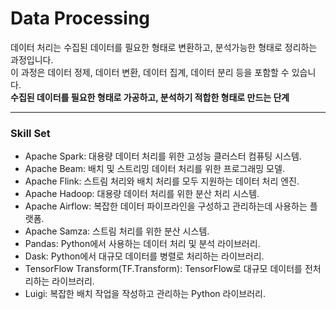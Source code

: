 # Data Processing
데이터 처리는 수집된 데이터를 필요한 형태로 변환하고, 분석가능한 형태로 정리하는 과정입니다.  
이 과정은 데이터 정제, 데이터 변환, 데이터 집계, 데이터 분리 등을 포함할 수 있습니다.  
**수집된 데이터를 필요한 형태로 가공하고, 분석하기 적합한 형태로 만드는 단계**

---

### Skill Set
- Apache Spark: 대용량 데이터 처리를 위한 고성능 클러스터 컴퓨팅 시스템.
- Apache Beam: 배치 및 스트리밍 데이터 처리를 위한 프로그래밍 모델.
- Apache Flink: 스트림 처리와 배치 처리를 모두 지원하는 데이터 처리 엔진.
- Apache Hadoop: 대용량 데이터 처리를 위한 분산 처리 시스템.
- Apache Airflow: 복잡한 데이터 파이프라인을 구성하고 관리하는데 사용하는 플랫폼.
- Apache Samza: 스트림 처리를 위한 분산 시스템.
- Pandas: Python에서 사용하는 데이터 처리 및 분석 라이브러리.
- Dask: Python에서 대규모 데이터를 병렬로 처리하는 라이브러리.
- TensorFlow Transform(TF.Transform): TensorFlow로 대규모 데이터를 전처리하는 라이브러리.
- Luigi: 복잡한 배치 작업을 작성하고 관리하는 Python 라이브러리.
